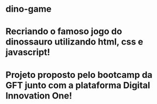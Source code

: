 # dino-game
# Recriando o famoso jogo do dinossauro utilizando html, css e javascript!
# Projeto proposto pelo bootcamp da GFT junto com a plataforma Digital Innovation One!
